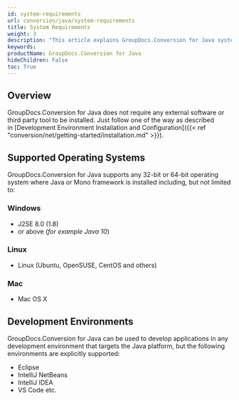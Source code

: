 ```yaml
---
id: system-requirements
url: conversion/java/system-requirements
title: System Requirements
weight: 3
description: "This article explains GroupDocs.Conversion for Java system requirements."
keywords: 
productName: GroupDocs.Conversion for Java
hideChildren: False
toc: True
---
```

## Overview

GroupDocs.Conversion for Java does not require any external software or third party tool to be installed. Just follow one of the way as described in [Development Environment Installation and Configuration]({{< ref "conversion/net/getting-started/installation.md" >}}).

## Supported Operating Systems

GroupDocs.Conversion for Java supports any 32-bit or 64-bit operating system where Java or Mono framework is installed including, but not limited to:

### Windows

* J2SE 8.0 (1.8)
* or above (*for example Java 10*)

### Linux

* Linux (Ubuntu, OpenSUSE, CentOS and others)

### Mac

* Mac OS X

## Development Environments

GroupDocs.Conversion for Java can be used to develop applications in any development environment that targets the Java platform, but the following environments are explicitly supported:

* Eclipse
* IntelliJ NetBeans
* IntelliJ IDEA
* VS Code etc.  
